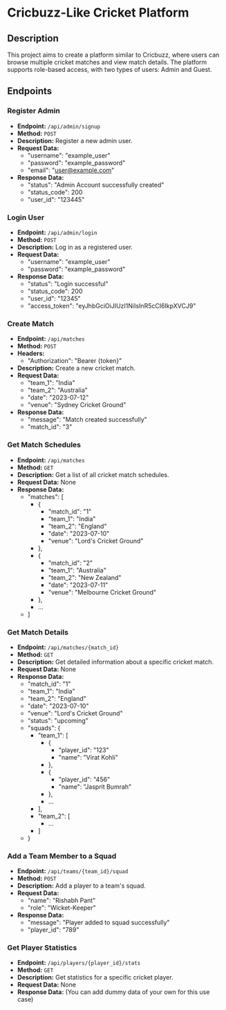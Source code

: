# Cricbuzz-Like Cricket Platform

## Description

This project aims to create a platform similar to Cricbuzz, where users can browse multiple cricket matches and view match details. The platform supports role-based access, with two types of users: Admin and Guest.

## Endpoints

### Register Admin

- **Endpoint:** `/api/admin/signup`
- **Method:** `POST`
- **Description:** Register a new admin user.
- **Request Data:**
  - "username": "example_user"
  - "password": "example_password"
  - "email": "user@example.com"
- **Response Data:**
  - "status": "Admin Account successfully created"
  - "status_code": 200
  - "user_id": "123445"

### Login User

- **Endpoint:** `/api/admin/login`
- **Method:** `POST`
- **Description:** Log in as a registered user.
- **Request Data:**
  - "username": "example_user"
  - "password": "example_password"
- **Response Data:**
  - "status": "Login successful"
  - "status_code": 200
  - "user_id": "12345"
  - "access_token": "eyJhbGciOiJIUzI1NiIsInR5cCI6IkpXVCJ9"

### Create Match

- **Endpoint:** `/api/matches`
- **Method:** `POST`
- **Headers:** 
  - "Authorization": "Bearer {token}"
- **Description:** Create a new cricket match.
- **Request Data:**
  - "team_1": "India"
  - "team_2": "Australia"
  - "date": "2023-07-12"
  - "venue": "Sydney Cricket Ground"
- **Response Data:**
  - "message": "Match created successfully"
  - "match_id": "3"

### Get Match Schedules

- **Endpoint:** `/api/matches`
- **Method:** `GET`
- **Description:** Get a list of all cricket match schedules.
- **Request Data:** None
- **Response Data:**
  - "matches": [
    - {
      - "match_id": "1"
      - "team_1": "India"
      - "team_2": "England"
      - "date": "2023-07-10"
      - "venue": "Lord's Cricket Ground"
    - },
    - {
      - "match_id": "2"
      - "team_1": "Australia"
      - "team_2": "New Zealand"
      - "date": "2023-07-11"
      - "venue": "Melbourne Cricket Ground"
    - },
    - ...
  - ]

### Get Match Details

- **Endpoint:** `/api/matches/{match_id}`
- **Method:** `GET`
- **Description:** Get detailed information about a specific cricket match.
- **Request Data:** None
- **Response Data:**
  - "match_id": "1"
  - "team_1": "India"
  - "team_2": "England"
  - "date": "2023-07-10"
  - "venue": "Lord's Cricket Ground"
  - "status": "upcoming"
  - "squads": {
    - "team_1": [
      - {
        - "player_id": "123"
        - "name": "Virat Kohli"
      - },
      - {
        - "player_id": "456"
        - "name": "Jasprit Bumrah"
      - },
      - ...
    - ],
    - "team_2": [
      - ...
    - ]
  - }

### Add a Team Member to a Squad

- **Endpoint:** `/api/teams/{team_id}/squad`
- **Method:** `POST`
- **Description:** Add a player to a team's squad.
- **Request Data:**
  - "name": "Rishabh Pant"
  - "role": "Wicket-Keeper"
- **Response Data:**
  - "message": "Player added to squad successfully"
  - "player_id": "789"

### Get Player Statistics

- **Endpoint:** `/api/players/{player_id}/stats`
- **Method:** `GET`
- **Description:** Get statistics for a specific cricket player.
- **Request Data:** None
- **Response Data:** (You can add dummy data of your own for this use case)
